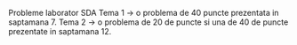 Probleme laborator SDA
Tema 1 -> o problema de 40 puncte prezentata in saptamana 7.
Tema 2 -> o problema de 20 de puncte si una de 40 de puncte prezentate in saptamana 12.
